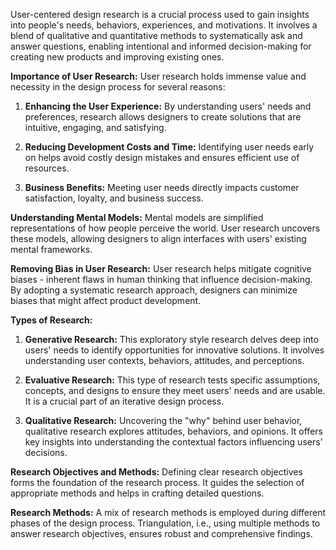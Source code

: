 User-centered design research is a crucial process used to gain insights into people's needs, behaviors, experiences, and motivations. It involves a blend of qualitative and quantitative methods to systematically ask and answer questions, enabling intentional and informed decision-making for creating new products and improving existing ones.

**Importance of User Research:** User research holds immense value and necessity in the design process for several reasons:

1. **Enhancing the User Experience:** By understanding users' needs and preferences, research allows designers to create solutions that are intuitive, engaging, and satisfying.
    
2. **Reducing Development Costs and Time:** Identifying user needs early on helps avoid costly design mistakes and ensures efficient use of resources.
    
3. **Business Benefits:** Meeting user needs directly impacts customer satisfaction, loyalty, and business success.
    

**Understanding Mental Models:** Mental models are simplified representations of how people perceive the world. User research uncovers these models, allowing designers to align interfaces with users' existing mental frameworks.

**Removing Bias in User Research:** User research helps mitigate cognitive biases - inherent flaws in human thinking that influence decision-making. By adopting a systematic research approach, designers can minimize biases that might affect product development.

**Types of Research:**

1. **Generative Research:** This exploratory style research delves deep into users' needs to identify opportunities for innovative solutions. It involves understanding user contexts, behaviors, attitudes, and perceptions.
    
2. **Evaluative Research:** This type of research tests specific assumptions, concepts, and designs to ensure they meet users' needs and are usable. It is a crucial part of an iterative design process.
    
3. **Qualitative Research:** Uncovering the "why" behind user behavior, qualitative research explores attitudes, behaviors, and opinions. It offers key insights into understanding the contextual factors influencing users' decisions.
    

**Research Objectives and Methods:** Defining clear research objectives forms the foundation of the research process. It guides the selection of appropriate methods and helps in crafting detailed questions.

**Research Methods:** A mix of research methods is employed during different phases of the design process. Triangulation, i.e., using multiple methods to answer research objectives, ensures robust and comprehensive findings.